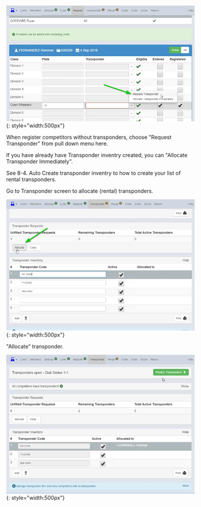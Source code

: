 
![image](Auto-Allocate-(Rental)-Transponders-to-Competitors-assets/image1.webp){: style="width:500px"}

When register competitors without transponders, choose "Request Transponder" from pull down menu here.

If you have already have Transponder inventry created, you can "Allocate Transponder Immediately".

See 8-4. Auto Create transponder inventry to how to create your list of rental transponders.

Go to Transponder screen to allocate (rental) transponders.

![image](Auto-Allocate-(Rental)-Transponders-to-Competitors-assets/image2.webp){: style="width:500px"}

"Allocate" transponder.

![image](Auto-Allocate-(Rental)-Transponders-to-Competitors-assets/image3.webp){: style="width:500px"}
